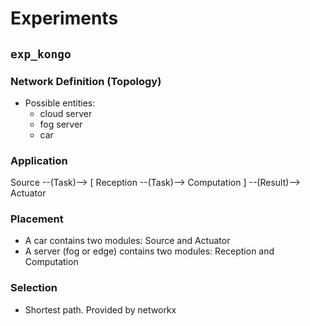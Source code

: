 # Experiments
## `exp_kongo`
### Network Definition (Topology)
* Possible entities:
    * cloud server
    * fog server
    * car

### Application
Source --(Task)--> [ Reception --(Task)--> Computation ] --(Result)--> Actuator

### Placement
* A car contains two modules: Source and Actuator
* A server (fog or edge) contains two modules: Reception and Computation

### Selection
* Shortest path. Provided by networkx



